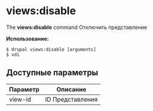 # views:disable
The **views:disable** command Отключить представление

**Использование:**
```
$ drupal views:disable [arguments] 
$ vdi  
```

## Доступные параметры
Параметр | Описание
---------|-------------
view-id | ID Представления
